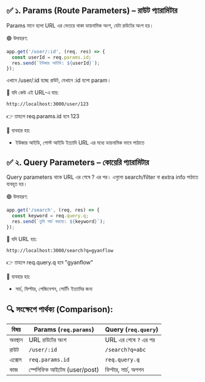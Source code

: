 ## ✅ ১. Params (Route Parameters) – রাউট প্যারামিটার

Params মানে হলো URL এর ভেতরে থাকা ডায়নামিক অংশ, যেটা রাউটের অংশ হয়।

🟢 উদাহরণ:

```js
app.get('/user/:id', (req, res) => {
  const userId = req.params.id;
  res.send(`ইউজার আইডি: ${userId}`);
});
```

এখানে /user/:id হচ্ছে রাউট, যেখানে :id হলো param।

🔗 যদি কেউ এই URL-এ যায়:

```bash
http://localhost:3000/user/123
```

👉 তাহলে req.params.id হবে 123

📌 ব্যবহার হয়:

- ইউজার আইডি, পোস্ট আইডি ইত্যাদি URL এর মধ্যে ডায়নামিক ভাবে পাঠাতে

## ✅ ২. Query Parameters – কোয়েরি প্যারামিটার

Query parameters থাকে URL এর শেষে ? এর পর। এগুলো search/filter বা extra info
পাঠাতে ব্যবহৃত হয়।

🟢 উদাহরণ:

```js
app.get('/search', (req, res) => {
  const keyword = req.query.q;
  res.send(`তুমি সার্চ করছো: ${keyword}`);
});
```

🔗 যদি URL হয়:

```bash
http://localhost:3000/search?q=gyanflow
```

👉 তাহলে req.query.q হবে "gyanflow"

📌 ব্যবহার হয়:

- সার্চ, ফিল্টার, পেজিনেশন, সোর্টিং ইত্যাদির জন্য

## 🔍 সংক্ষেপে পার্থক্য (Comparison):

| বিষয়    | Params (`req.params`)       | Query (`req.query`)   |
| ------- | --------------------------- | --------------------- |
| অবস্থান | URL রাউটের অংশ              | URL এর শেষে `?` এর পর |
| রাউট    | `/user/:id`                 | `/search?q=abc`       |
| এক্সেস  | `req.params.id`             | `req.query.q`         |
| কাজ     | স্পেসিফিক আইটেম (user/post) | ফিল্টার, সার্চ, অপশন  |

